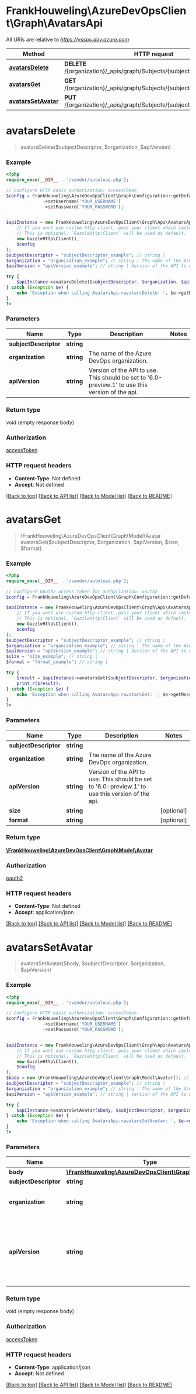 # FrankHouweling\AzureDevOpsClient\Graph\AvatarsApi

All URIs are relative to *https://vssps.dev.azure.com*

Method | HTTP request | Description
------------- | ------------- | -------------
[**avatarsDelete**](AvatarsApi.md#avatarsDelete) | **DELETE** /{organization}/_apis/graph/Subjects/{subjectDescriptor}/avatars | 
[**avatarsGet**](AvatarsApi.md#avatarsGet) | **GET** /{organization}/_apis/graph/Subjects/{subjectDescriptor}/avatars | 
[**avatarsSetAvatar**](AvatarsApi.md#avatarsSetAvatar) | **PUT** /{organization}/_apis/graph/Subjects/{subjectDescriptor}/avatars | 


# **avatarsDelete**
> avatarsDelete($subjectDescriptor, $organization, $apiVersion)





### Example
```php
<?php
require_once(__DIR__ . '/vendor/autoload.php');

// Configure HTTP basic authorization: accessToken
$config = FrankHouweling\AzureDevOpsClient\Graph\Configuration::getDefaultConfiguration()
              ->setUsername('YOUR_USERNAME')
              ->setPassword('YOUR_PASSWORD');


$apiInstance = new FrankHouweling\AzureDevOpsClient\Graph\Api\AvatarsApi(
    // If you want use custom http client, pass your client which implements `GuzzleHttp\ClientInterface`.
    // This is optional, `GuzzleHttp\Client` will be used as default.
    new GuzzleHttp\Client(),
    $config
);
$subjectDescriptor = "subjectDescriptor_example"; // string | 
$organization = "organization_example"; // string | The name of the Azure DevOps organization.
$apiVersion = "apiVersion_example"; // string | Version of the API to use.  This should be set to '6.0-preview.1' to use this version of the api.

try {
    $apiInstance->avatarsDelete($subjectDescriptor, $organization, $apiVersion);
} catch (Exception $e) {
    echo 'Exception when calling AvatarsApi->avatarsDelete: ', $e->getMessage(), PHP_EOL;
}
?>
```

### Parameters

Name | Type | Description  | Notes
------------- | ------------- | ------------- | -------------
 **subjectDescriptor** | **string**|  |
 **organization** | **string**| The name of the Azure DevOps organization. |
 **apiVersion** | **string**| Version of the API to use.  This should be set to &#39;6.0-preview.1&#39; to use this version of the api. |

### Return type

void (empty response body)

### Authorization

[accessToken](../../README.md#accessToken)

### HTTP request headers

 - **Content-Type**: Not defined
 - **Accept**: Not defined

[[Back to top]](#) [[Back to API list]](../../README.md#documentation-for-api-endpoints) [[Back to Model list]](../../README.md#documentation-for-models) [[Back to README]](../../README.md)

# **avatarsGet**
> \FrankHouweling\AzureDevOpsClient\Graph\Model\Avatar avatarsGet($subjectDescriptor, $organization, $apiVersion, $size, $format)





### Example
```php
<?php
require_once(__DIR__ . '/vendor/autoload.php');

// Configure OAuth2 access token for authorization: oauth2
$config = FrankHouweling\AzureDevOpsClient\Graph\Configuration::getDefaultConfiguration()->setAccessToken('YOUR_ACCESS_TOKEN');

$apiInstance = new FrankHouweling\AzureDevOpsClient\Graph\Api\AvatarsApi(
    // If you want use custom http client, pass your client which implements `GuzzleHttp\ClientInterface`.
    // This is optional, `GuzzleHttp\Client` will be used as default.
    new GuzzleHttp\Client(),
    $config
);
$subjectDescriptor = "subjectDescriptor_example"; // string | 
$organization = "organization_example"; // string | The name of the Azure DevOps organization.
$apiVersion = "apiVersion_example"; // string | Version of the API to use.  This should be set to '6.0-preview.1' to use this version of the api.
$size = "size_example"; // string | 
$format = "format_example"; // string | 

try {
    $result = $apiInstance->avatarsGet($subjectDescriptor, $organization, $apiVersion, $size, $format);
    print_r($result);
} catch (Exception $e) {
    echo 'Exception when calling AvatarsApi->avatarsGet: ', $e->getMessage(), PHP_EOL;
}
?>
```

### Parameters

Name | Type | Description  | Notes
------------- | ------------- | ------------- | -------------
 **subjectDescriptor** | **string**|  |
 **organization** | **string**| The name of the Azure DevOps organization. |
 **apiVersion** | **string**| Version of the API to use.  This should be set to &#39;6.0-preview.1&#39; to use this version of the api. |
 **size** | **string**|  | [optional]
 **format** | **string**|  | [optional]

### Return type

[**\FrankHouweling\AzureDevOpsClient\Graph\Model\Avatar**](../Model/Avatar.md)

### Authorization

[oauth2](../../README.md#oauth2)

### HTTP request headers

 - **Content-Type**: Not defined
 - **Accept**: application/json

[[Back to top]](#) [[Back to API list]](../../README.md#documentation-for-api-endpoints) [[Back to Model list]](../../README.md#documentation-for-models) [[Back to README]](../../README.md)

# **avatarsSetAvatar**
> avatarsSetAvatar($body, $subjectDescriptor, $organization, $apiVersion)





### Example
```php
<?php
require_once(__DIR__ . '/vendor/autoload.php');

// Configure HTTP basic authorization: accessToken
$config = FrankHouweling\AzureDevOpsClient\Graph\Configuration::getDefaultConfiguration()
              ->setUsername('YOUR_USERNAME')
              ->setPassword('YOUR_PASSWORD');


$apiInstance = new FrankHouweling\AzureDevOpsClient\Graph\Api\AvatarsApi(
    // If you want use custom http client, pass your client which implements `GuzzleHttp\ClientInterface`.
    // This is optional, `GuzzleHttp\Client` will be used as default.
    new GuzzleHttp\Client(),
    $config
);
$body = new \FrankHouweling\AzureDevOpsClient\Graph\Model\Avatar(); // \FrankHouweling\AzureDevOpsClient\Graph\Model\Avatar | 
$subjectDescriptor = "subjectDescriptor_example"; // string | 
$organization = "organization_example"; // string | The name of the Azure DevOps organization.
$apiVersion = "apiVersion_example"; // string | Version of the API to use.  This should be set to '6.0-preview.1' to use this version of the api.

try {
    $apiInstance->avatarsSetAvatar($body, $subjectDescriptor, $organization, $apiVersion);
} catch (Exception $e) {
    echo 'Exception when calling AvatarsApi->avatarsSetAvatar: ', $e->getMessage(), PHP_EOL;
}
?>
```

### Parameters

Name | Type | Description  | Notes
------------- | ------------- | ------------- | -------------
 **body** | [**\FrankHouweling\AzureDevOpsClient\Graph\Model\Avatar**](../Model/Avatar.md)|  |
 **subjectDescriptor** | **string**|  |
 **organization** | **string**| The name of the Azure DevOps organization. |
 **apiVersion** | **string**| Version of the API to use.  This should be set to &#39;6.0-preview.1&#39; to use this version of the api. |

### Return type

void (empty response body)

### Authorization

[accessToken](../../README.md#accessToken)

### HTTP request headers

 - **Content-Type**: application/json
 - **Accept**: Not defined

[[Back to top]](#) [[Back to API list]](../../README.md#documentation-for-api-endpoints) [[Back to Model list]](../../README.md#documentation-for-models) [[Back to README]](../../README.md)

